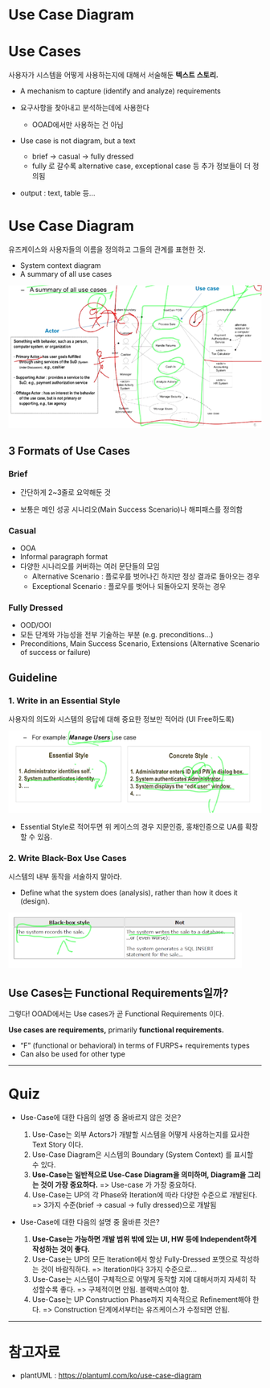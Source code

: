 Use Case Diagram
====



# Use Cases

사용자가 시스템을 어떻게 사용하는지에 대해서 서술해둔 **텍스트 스토리.**

- A mechanism to capture (identify and analyze) requirements

- 요구사항을 찾아내고 분석하는데에 사용한다
  - OOAD에서만 사용하는 건 아님
- Use case is not diagram, but a text
  - brief -> casual -> fully dressed
  - fully 로 갈수록 alternative case, exceptional case  등 추가 정보들이 더 정의됨
- output : text, table 등...

# Use Case Diagram

유즈케이스와 사용자들의 이름을 정의하고 그들의 관계를 표현한 것.

- System context diagram
- A summary of all use cases

![](./images/02_01_use_case_diagram.png)

## 3 Formats of Use Cases

### Brief

- 간단하게 2~3줄로 요약해둔 것

- 보통은 메인 성공 시나리오(Main Success Scenario)나 해피패스를 정의함

### Casual

- OOA
- Informal paragraph format
- 다양한 시나리오를 커버하는 여러 문단들의 모임 
  - Alternative Scenario : 플로우를 벗어나긴 하지만 정상 결과로 돌아오는 경우
  - Exceptional Scenario : 플로우를 벗어나 되돌아오지 못하는 경우 

### Fully Dressed

- OOD/OOI
- 모든 단계와 가능성을 전부 기술하는 부분 (e.g. preconditions...)
- Preconditions, Main Success Scenario, Extensions (Alternative Scenario of success or failure)



## Guideline 

### 1. Write in an Essential Style

사용자의 의도와 시스템의 응답에 대해 중요한 정보만 적어라 (UI Free하도록)

![](./images/01_02_Guideline1.png)

- Essential Style로 적어두면 위 케이스의 경우 지문인증, 홍채인증으로 UA를 확장할 수 있음.

### 2. Write Black-Box Use Cases

시스템의 내부 동작을 서술하지 말아라.

- Define what the system does (analysis), rather than how it does it (design).

![](./images/01_03_Guideline2.png)



## Use Cases는 Functional Requirements일까?

그렇다! OOAD에서는 Use cases가 곧 Functional Requirements 이다.

**Use cases are requirements,** primarily **functional requirements.**

- “F” (functional or behavioral) in terms of FURPS+ requirements types
- Can also be used for other type



-----

# Quiz

- Use-Case에 대한 다음의 설명 중 올바르지 않은 것은?
  1. Use-Case는 외부 Actors가 개발할 시스템을 어떻게 사용하는지를 묘사한 Text Story 이다.
  2. Use-Case Diagram은 시스템의 Boundary (System Context) 를 표시할 수 있다.
  3. **Use-Case는 일반적으로 Use-Case Diagram을 의미하며, Diagram을 그리는 것이 가장 중요하다.** => Use-case 가 가장 중요하다.
  4. Use-Case는 UP의 각 Phase와 Iteration에 따라 다양한 수준으로 개발된다. => 3가지 수준(brief -> casual -> fully dressed)으로 개발됨



- Use-Case에 대한 다음의 설명 중 올바른 것은?
  1. **Use-Case는 가능하면 개발 범위 밖에 있는 UI, HW 등에 Independent하게 작성하는 것이  좋다.**
  2. Use-Case는 UP의 모든 Iteration에서 항상 Fully-Dressed 포맷으로 작성하는 것이 바람직하다. => Iteration마다 3가지 수준으로...
  3. Use-Case는 시스템이 구체적으로 어떻게 동작할 지에 대해서까지 자세히 작성할수록 좋다. => 구체적이면 안됨. 블랙박스여야 함.
  4. Use-Case는 UP Construction Phase까지 지속적으로 Refinement해야 한다. => Construction 단계에서부터는 유즈케이스가 수정되면 안됨.



------

# 참고자료

- plantUML : https://plantuml.com/ko/use-case-diagram
